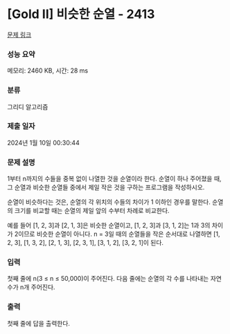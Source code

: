 # [Gold II] 비슷한 순열 - 2413 

[문제 링크](https://www.acmicpc.net/problem/2413) 

### 성능 요약

메모리: 2460 KB, 시간: 28 ms

### 분류

그리디 알고리즘

### 제출 일자

2024년 1월 10일 00:30:44

### 문제 설명

<p>1부터 n까지의 수들을 중복 없이 나열한 것을 순열이라 한다. 순열이 하나 주어졌을 때, 그 순열과 비슷한 순열들 중에서 제일 작은 것을 구하는 프로그램을 작성하시오.</p>

<p>순열이 비슷하다는 것은, 순열의 각 위치의 수들의 차이가 1 이하인 경우를 말한다. 순열의 크기를 비교할 때는 순열의 제일 앞의 수부터 차례로 비교한다.</p>

<p>예를 들어 [1, 2, 3]과 [2, 1, 3]은 비슷한 순열이고, [1, 2, 3]과 [3, 1, 2]는 1과 3의 차이가 2이므로 비슷한 순열이 아니다. n = 3일 때의 순열들을 작은 순서대로 나열하면 [1, 2, 3], [1, 3, 2], [2, 1, 3], [2, 3, 1], [3, 1, 2], [3, 2, 1]이 된다.</p>

### 입력 

 <p>첫째 줄에 n(3 ≤ n ≤ 50,000)이 주어진다. 다음 줄에는 순열의 각 수를 나타내는 자연수가 n개 주어진다.</p>

### 출력 

 <p><meta charset="utf-8">첫째 줄에 답을 출력한다.</p>

